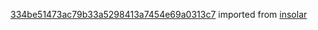 [334be51473ac79b33a5298413a7454e69a0313c7](https://github.com/insolar/insolar/commit/334be51473ac79b33a5298413a7454e69a0313c7) imported from [insolar](https://github.com/insolar/insolar)

